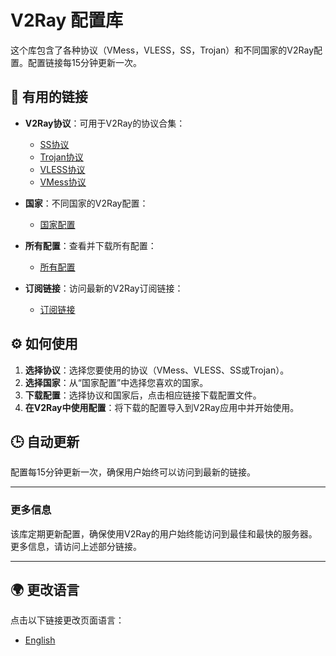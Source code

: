 # V2Ray 配置库

这个库包含了各种协议（VMess，VLESS，SS，Trojan）和不同国家的V2Ray配置。配置链接每15分钟更新一次。

## 🔗 有用的链接

- **V2Ray协议**：可用于V2Ray的协议合集：
  - [SS协议](https://raw.githubusercontent.com/MrDaRkFoRcE/v2ray-configs/refs/heads/main/Protocols/ss.txt)
  - [Trojan协议](https://raw.githubusercontent.com/MrDaRkFoRcE/v2ray-configs/refs/heads/main/Protocols/trojan.txt)
  - [VLESS协议](https://raw.githubusercontent.com/MrDaRkFoRcE/v2ray-configs/refs/heads/main/Protocols/vless.txt)
  - [VMess协议](https://raw.githubusercontent.com/MrDaRkFoRcE/v2ray-configs/refs/heads/main/Protocols/vmess.txt)

- **国家**：不同国家的V2Ray配置：
  - [国家配置](https://github.com/MrDaRkFoRcE/v2ray-configs/tree/main/Countries)

- **所有配置**：查看并下载所有配置：
  - [所有配置](https://raw.githubusercontent.com/MrDaRkFoRcE/v2ray-configs/refs/heads/main/all_configs.txt)

- **订阅链接**：访问最新的V2Ray订阅链接：
  - [订阅链接](https://github.com/MrDaRkFoRcE/v2ray-configs/tree/main/Subscriptions)

## ⚙️ 如何使用

1. **选择协议**：选择您要使用的协议（VMess、VLESS、SS或Trojan）。
2. **选择国家**：从“国家配置”中选择您喜欢的国家。
3. **下载配置**：选择协议和国家后，点击相应链接下载配置文件。
4. **在V2Ray中使用配置**：将下载的配置导入到V2Ray应用中并开始使用。

## 🕒 自动更新

配置每15分钟更新一次，确保用户始终可以访问到最新的链接。

---

### 更多信息

该库定期更新配置，确保使用V2Ray的用户始终能访问到最佳和最快的服务器。更多信息，请访问上述部分链接。

---

## 🌍 更改语言

点击以下链接更改页面语言：

- [English](https://github.com/MrDaRkFoRcE/v2ray-configs/blob/main/README.md)

